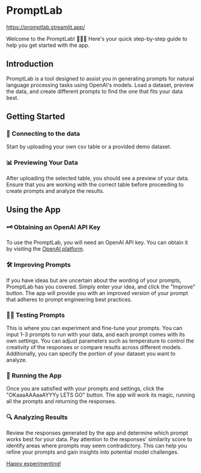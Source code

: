 # PromptLab

https://promptlab.streamlit.app/

Welcome to the PromptLab! 👩🏻‍🔬 Here's your quick step-by-step guide to help you get started with the app.

## Introduction
PromptLab is a tool designed to assist you in generating prompts for natural language processing tasks using OpenAI's models. Load a dataset, preview the data, and create different prompts to find the one that fits your data best.

## Getting Started

### 🔄 Connecting to the data
Start by uploading your own csv table or a provided demo dataset.

### 📊 Previewing Your Data
After uploading the selected table, you should see a preview of your data. Ensure that you are working with the correct table before proceeding to create prompts and analyze the results.

## Using the App

### 🗝️ Obtaining an OpenAI API Key
To use the PromptLab, you will need an OpenAI API key. You can obtain it by visiting the [OpenAI platform](https://platform.openai.com/account/api-keys).

### 🛠️ Improving Prompts
If you have ideas but are uncertain about the wording of your prompts, PromptLab has you covered. Simply enter your idea, and click the "Improve" button. The app will provide you with an improved version of your prompt that adheres to prompt engineering best practices.

### 🤹‍♂️ Testing Prompts
This is where you can experiment and fine-tune your prompts. You can input 1-3 prompts to run with your data, and each prompt comes with its own settings. You can adjust parameters such as temperature to control the creativity of the responses or compare results across different models. Additionally, you can specify the portion of your dataset you want to analyze.

### 🎢 Running the App
Once you are satisfied with your prompts and settings, click the "OKaaaAAAaaAYYYy LETS GO" button. The app will work its magic, running all the prompts and returning the responses.

### 🔍 Analyzing Results
Review the responses generated by the app and determine which prompt works best for your data. Pay attention to the responses' similarity score to identify areas where prompts may seem contradictory. This can help you refine your prompts and gain insights into potential model challenges.

[Happy experimenting!](https://promptlab.streamlit.app/)